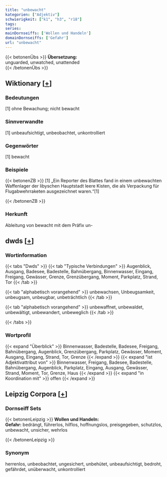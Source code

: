 ```yaml
---
title: "unbewacht"
kategorien: ["Adjektiv"]
schwierigkeit: ["k1", "h3", "r18"]
tags:
series:
mainDornseiffs: ['Wollen und Handeln']
domainDornseiffs: ['Gefahr']
url: "unbewacht"
---
```


{{< betonenÜbs >}}
**Übersetzung:**  
unguarded, unwatched, unattended  
{{< /betonenÜbs >}}

## Wiktionary [[+](https://de.wiktionary.org/wiki/unbewacht)]

### Bedeutungen
[1] ohne Bewachung; nicht bewacht  

### Sinnverwandte
[1] unbeaufsichtigt, unbeobachtet, unkontrolliert  

### Gegenwörter
[1] bewacht  

### Beispiele
{{< betonenZB >}}
[1] „Ein Reporter des Blattes fand in einem unbewachten Waffenlager der libyschen Hauptstadt leere Kisten, die als Verpackung für Flugabwehrraketen ausgezeichnet waren.“[1]  

{{< /betonenZB >}}
### Herkunft
Ableitung von bewacht mit dem Präfix un-  



## dwds [[+](https://www.dwds.de/wb/unbewacht)]

### Wortinformation
{{< tabs "Dwds" >}}
{{< tab "Typische Verbindungen" >}}
Augenblick, Ausgang, Badesee, Badestelle, Bahnübergang, Binnenwasser, Eingang, Freigang, Gewässer, Grenze, Grenzübergang, Moment, Parkplatz, Strand, Tor
{{< /tab >}}

{{< tab "alphabetisch vorangehend" >}}
unbewachsen, Unbeugsamkeit, unbeugsam, unbeugbar, unbeträchtlich
{{< /tab >}}

{{< tab "alphabetisch vorangehend" >}}
unbewaffnet, unbewaldet, unbewältigt, unbewandert, unbeweglich
{{< /tab >}}

{{< /tabs >}}

### Wortprofil
{{< expand "Überblick" >}} Binnenwasser, Badestelle, Badesee, Freigang, Bahnübergang, Augenblick, Grenzübergang, Parkplatz, Gewässer, Moment, Ausgang, Eingang, Strand, Tor, Grenze {{< /expand >}}
{{< expand "ist Adjektivattribut von" >}} Binnenwasser, Freigang, Badesee, Badestelle, Bahnübergang, Augenblick, Parkplatz, Eingang, Ausgang, Gewässer, Strand, Moment, Tor, Grenze, Haus {{< /expand >}}
{{< expand "in Koordination mit" >}} offen {{< /expand >}}

## Leipzig Corpora [[+](https://corpora.uni-leipzig.de/en/res?word=unbewacht&corpusId=deu_newscrawl-public_2018)]

### Dornseiff Sets
{{< betonenLeipzig >}}
**Wollen und Handeln:**  
**Gefahr:** bedrängt, führerlos, hilflos, hoffnungslos, preisgegeben, schutzlos, unbewacht, unsicher, wehrlos  

{{< /betonenLeipzig >}}

### Synonym
herrenlos, unbeobachtet, ungesichert, unbehütet, unbeaufsichtigt, bedroht, gefährdet, unüberwacht, unkontrolliert

